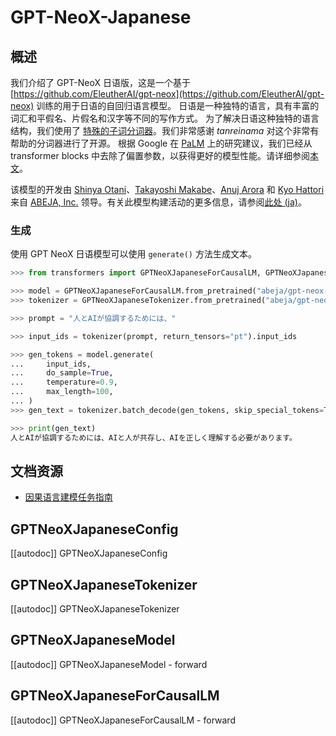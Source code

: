# GPT-NeoX-Japanese

## 概述

我们介绍了 GPT-NeoX 日语版，这是一个基于 [https://github.com/EleutherAI/gpt-neox](https://github.com/EleutherAI/gpt-neox) 训练的用于日语的自回归语言模型。
日语是一种独特的语言，具有丰富的词汇和平假名、片假名和汉字等不同的写作方式。
为了解决日语这种独特的语言结构，我们使用了 [特殊的子词分词器](https://github.com/tanreinama/Japanese-BPEEncoder_V2)。我们非常感谢 *tanreinama* 对这个非常有帮助的分词器进行了开源。
根据 Google 在 [PaLM](https://ai.googleblog.com/2022/04/pathways-language-model-palm-scaling-to.html) 上的研究建议，我们已经从 transformer blocks 中去除了偏置参数，以获得更好的模型性能。请详细参阅[本文](https://medium.com/ml-abeja/training-a-better-gpt-2-93b157662ae4)。

该模型的开发由 [Shinya Otani](https://github.com/SO0529)、[Takayoshi Makabe](https://github.com/spider-man-tm)、[Anuj Arora](https://github.com/Anuj040) 和 [Kyo Hattori](https://github.com/go5paopao) 来自 [ABEJA, Inc.](https://www.abejainc.com/) 领导。有关此模型构建活动的更多信息，请参阅[此处 (ja)](https://tech-blog.abeja.asia/entry/abeja-gpt-project-202207)。

### 生成

使用 GPT NeoX 日语模型可以使用 `generate()` 方法生成文本。

```python
>>> from transformers import GPTNeoXJapaneseForCausalLM, GPTNeoXJapaneseTokenizer

>>> model = GPTNeoXJapaneseForCausalLM.from_pretrained("abeja/gpt-neox-japanese-2.7b")
>>> tokenizer = GPTNeoXJapaneseTokenizer.from_pretrained("abeja/gpt-neox-japanese-2.7b")

>>> prompt = "人とAIが協調するためには、"

>>> input_ids = tokenizer(prompt, return_tensors="pt").input_ids

>>> gen_tokens = model.generate(
...     input_ids,
...     do_sample=True,
...     temperature=0.9,
...     max_length=100,
... )
>>> gen_text = tokenizer.batch_decode(gen_tokens, skip_special_tokens=True)[0]

>>> print(gen_text)
人とAIが協調するためには、AIと人が共存し、AIを正しく理解する必要があります。
```

## 文档资源

- [因果语言建模任务指南](../tasks/language_modeling)

## GPTNeoXJapaneseConfig

[[autodoc]] GPTNeoXJapaneseConfig

## GPTNeoXJapaneseTokenizer

[[autodoc]] GPTNeoXJapaneseTokenizer

## GPTNeoXJapaneseModel

[[autodoc]] GPTNeoXJapaneseModel
    - forward

## GPTNeoXJapaneseForCausalLM

[[autodoc]] GPTNeoXJapaneseForCausalLM
    - forward